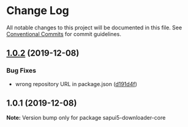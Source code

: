 # Change Log

All notable changes to this project will be documented in this file.
See [Conventional Commits](https://conventionalcommits.org) for commit guidelines.

## [1.0.2](https://github.com/bastilimbach/sapui5-downloader/tree/master/packages/sapui5-downloader-core/compare/sapui5-downloader-core@1.0.1...sapui5-downloader-core@1.0.2) (2019-12-08)


### Bug Fixes

* wrong repository URL in package.json ([d191d4f](https://github.com/bastilimbach/sapui5-downloader/tree/master/packages/sapui5-downloader-core/commit/d191d4f368352ef4e400dc2371afd4e04d9d54e0))





## 1.0.1 (2019-12-08)

**Note:** Version bump only for package sapui5-downloader-core
